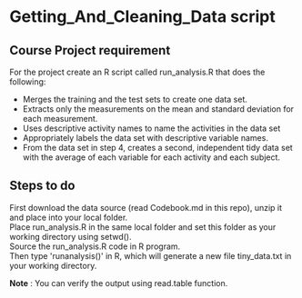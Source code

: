 # Getting_And_Cleaning_Data script

## Course Project requirement

For the project create an R script called run_analysis.R that does the following:
 - Merges the training and the test sets to create one data set.
 - Extracts only the measurements on the mean and standard deviation for each measurement. 
 - Uses descriptive activity names to name the activities in the data set
 - Appropriately labels the data set with descriptive variable names. 
 - From the data set in step 4, creates a second, independent tidy data set with the average of each variable for each activity and each subject.


## Steps to do
First download the data source (read Codebook.md in this repo), unzip it and place into your local folder.  
Place run_analysis.R in the same local folder and set this folder as your working directory using setwd().  
Source the run_analysis.R code in R program.  
Then type 'runanalysis()' in R, which will generate a new file tiny_data.txt in your working directory.  

**Note** : You can verify the output using read.table function.